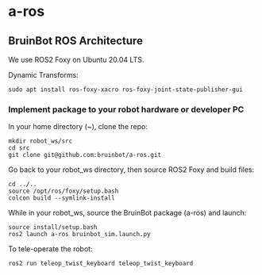 # a-ros

## BruinBot ROS Architecture
We use ROS2 Foxy on Ubuntu 20.04 LTS.

Dynamic Transforms:
```
sudo apt install ros-foxy-xacro ros-foxy-joint-state-publisher-gui
```

### Implement package to your robot hardware or developer PC

In your home directory (~), clone the repo:
```
mkdir robot_ws/src
cd src
git clone git@github.com:bruinbot/a-ros.git
```

Go back to your robot_ws directory, then source ROS2 Foxy and build files:
```
cd ../..
source /opt/ros/foxy/setup.bash
colcon build --symlink-install
```

While in your robot_ws, source the BruinBot package (a-ros) and launch:
```
source install/setup.bash
ros2 launch a-ros bruinbot_sim.launch.py
```

To tele-operate the robot:
```
ros2 run teleop_twist_keyboard teleop_twist_keyboard
```